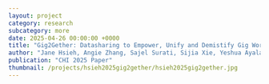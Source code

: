 ```yaml
---
layout: project
category: research
subcategory: more
date: 2025-04-26 00:00:00 +0000
title: "Gig2Gether: Datasharing to Empower, Unify and Demistify Gig Work"
author: "Jane Hsieh, Angie Zhang, Sajel Surati, Sijia Xie, Yeshua Ayala, Nithila Sathiya, <b>Tzu-Sheng Kuo</b>, Min Kyung Lee, Haiyi Zhu"
publication: "CHI 2025 Paper"
thumbnail: /projects/hsieh2025gig2gether/hsieh2025gig2gether.jpg
---
```

